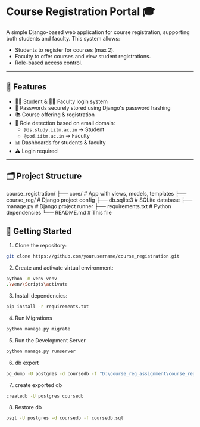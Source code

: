 # Course Registration Portal 🎓

A simple Django-based web application for course registration, supporting both students and faculty. This system allows:
- Students to register for courses (max 2).
- Faculty to offer courses and view student registrations.
- Role-based access control.

---

## 🚀 Features

- 🧑‍🎓 Student & 🧑‍🏫 Faculty login system
- 🔐 Passwords securely stored using Django's password hashing
- 📚 Course offering & registration
- 🔄 Role detection based on email domain:
  - `@ds.study.iitm.ac.in` → Student
  - `@pod.iitm.ac.in` → Faculty
- 📊 Dashboards for students & faculty
- ⚠️ Login required

---

## 🗂️ Project Structure

course_registration/
├── core/ # App with views, models, templates
├── course_reg/ # Django project config
├── db.sqlite3 # SQLite database
├── manage.py # Django project runner
├── requirements.txt # Python dependencies
└── README.md # This file

## 🚦 Getting Started

1. Clone the repository:

```bash
git clone https://github.com/yourusername/course_registration.git
```

2. Create and activate virtual environment:

```bash
python -m venv venv
.\venv\Scripts\activate 
```

3. Install dependencies:

```bash
pip install -r requirements.txt
```

4. Run Migrations
```bash
python manage.py migrate
```

5. Run the Development Server
```bash
python manage.py runserver
```

6. db export
```bash
pg_dump -U postgres -d coursedb -f "D:\course_reg_assignment\course_reg\coursedb.sql
```

7. create exported db
```bash
createdb -U postgres coursedb
```

8. Restore db
```bash
psql -U postgres -d coursedb -f coursedb.sql
```





   
